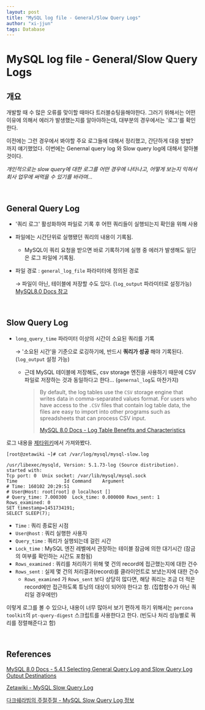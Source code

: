 ```yaml
---
layout: post
title: "MySQL log file - General/Slow Query Logs"
author: "xi-jjun"
tags: Database
---
```


# MySQL log file - General/Slow Query Logs

## 개요

개발할 때 수 많은 오류를 맞이할 때마다 트러블슈팅을해야한다. 그러기 위해서는 어떤 이유에 의해서 에러가 발생했는지를 알아야하는데, 대부분의 경우에서는 '로그'를 확인한다.

이전에는 그런 경우에서 봐야할 주요 로그들에 대해서 정리했고, 간단하게 대응 방법? 까지 얘기했었다. 이번에는 Genernal query log 와 Slow query log에 대해서 알아볼 것이다.

*개인적으로는 slow query에 대한 로그를 어떤 경우에 나타나고, 어떻게 보는지 익혀서 회사 업무에 써먹을 수 있기를 바라며...*

<br>

## General Query Log

- '쿼리 로그' 활성화하여 파일로 기록 후 어떤 쿼리들이 실행되는지 확인을 위해 사용

- 파일에는 시간단위로 실행됐던 쿼리의 내용이 기록됨.

  - MySQL이 쿼리 요청을 받으면 바로 기록하기에 실행 중 에러가 발생해도 일단은 로그 파일에 기록됨.

- 파일 경로 : `general_log_file` 파라미터에 정의된 경로

  → 파일이 아닌, 테이블에 저장할 수도 있다. (`log_output` 파라미터로 설정가능) [MySQL8.0 Docs 참고](https://dev.mysql.com/doc/refman/8.0/en/log-destinations.html)

<br>

## Slow Query Log

- `long_query_time` 파라미터 이상의 시간이 소요된 쿼리를 기록

  → '소요된 시간'을 기준으로 로깅하기에, 반드시 **쿼리가 성공** 해야 기록된다. (`log_output` 설정 가능)

  - 근데 MySQL 테이블에 저장해도, csv storage 엔진을 사용하기 때문에 CSV파일로 저장하는 것과 동일하다고 한다... (`genernal_log`도 마찬가지)

    > By default, the log tables use the `CSV` storage engine that writes data in comma-separated values format. For users who have access to the `.CSV` files that contain log table data, the files are easy to import into other programs such as spreadsheets that can process CSV input.
    >
    > [MySQL 8.0 Docs - Log Table Benefits and Characteristics](https://dev.mysql.com/doc/refman/8.0/en/log-destinations.html)

로그 내용을 [제타위키](https://zetawiki.com/wiki/MySQL_%EC%8A%AC%EB%A1%9C%EC%9A%B0_%EC%BF%BC%EB%A6%AC_%EB%A1%9C%EA%B7%B8_%EC%84%A4%EC%A0%95)에서 가져와봤다.

```log
[root@zetawiki ~]# cat /var/log/mysql/mysql-slow.log

/usr/libexec/mysqld, Version: 5.1.73-log (Source distribution). started with:
Tcp port: 0  Unix socket: /var/lib/mysql/mysql.sock
Time                 Id Command    Argument
# Time: 160102 20:29:51
# User@Host: root[root] @ localhost []
# Query_time: 7.000300  Lock_time: 0.000000 Rows_sent: 1  Rows_examined: 0
SET timestamp=1451734191;
SELECT SLEEP(7);
```

- `Time` : 쿼리 종료된 시점
- `User@host` : 쿼리 실행한 사용자
- `Query_time` : 쿼리가 실행되는데 걸린 시간
- `Lock_time` : MySQL 엔진 레벨에서 관장하는 테이블 잠금에 의한 대기시간 (잠금의 여부를 확인하는 시간도 포함됨)
- `Rows_examined` : 쿼리를 처리하기 위해 몇 건의 record에 접근했는지에 대한 건수
- `Rows_sent` : 실제 몇 건의 처리결과(record)를 클라이언트로 보냈는지에 대한 건수
  - `Rows_examined` 가 `Rows_sent` 보다 상당히 많다면, 해당 쿼리는 조금 더 적은 record에만 접근하도록 튜닝의 대상이 되어야 한다고 함. (집합함수가 아닌 쿼리일 경우에만)

이렇게 로그를 볼 수 있으나, 내용이 너무 많아서 보기 편하게 하기 위해서는 `percona toolkit`의 `pt-query-digest` 스크립트를 사용한다고 한다. (빈도나 처리 성능별로 쿼리를 정렬해준다고 함)

<br>

## References

[MySQL 8.0 Docs - 5.4.1 Selecting General Query Log and Slow Query Log Output Destinations](https://dev.mysql.com/doc/refman/8.0/en/log-destinations.html)

[Zetawiki - MySQL Slow Query Log](https://zetawiki.com/wiki/MySQL_%EC%8A%AC%EB%A1%9C%EC%9A%B0_%EC%BF%BC%EB%A6%AC_%EB%A1%9C%EA%B7%B8_%EC%84%A4%EC%A0%95)

[다크쉐라빔의 주절주절 - MySQL Slow Query Log 정보](https://darksharavim.tistory.com/917)


